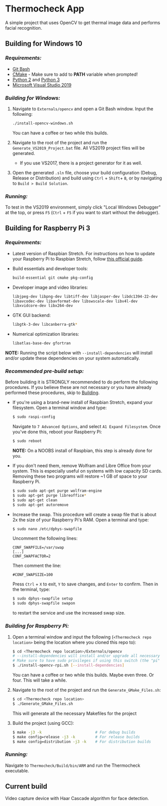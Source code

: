 # Thermocheck App

A simple project that uses OpenCV to get thermal image data and performs facial recognition.

## **Building for Windows 10**

### *Requirements:*

- [Git Bash](https://gitforwindows.org/)
- [CMake](https://cmake.org/) - Make sure to add to **PATH** variable when prompted!
- [Python 2](https://www.python.org/downloads/release/python-2718/) and [Python 3](https://www.python.org/downloads/release/python-378/)
- [Microsoft Visual Studio 2019](https://visualstudio.microsoft.com/downloads/)

### *Building for Windows:*

1. Navigate to `Externals/opencv` and open a Git Bash window. Input the following:

    ```sh
    ./install-opencv-windows.sh
    ```

    You can have a coffee or two while this builds.

2. Navigate to the root of the project and run the `Generate_VS2019_Project.bat` file. All VS2019 project files will be generated.
    - If you use VS2017, there is a project generator for it as well.
3. Open the generated `.sln` file, choose your build configuration (Debug, Release or Distribution) and build using `Ctrl` + `Shift`+ `B`, or by navigating to `Build > Build Solution`.

### *Running:*

To test in the VS2019 environment, simply click "Local Windows Debugger" at the top, or press `F5` (`Ctrl` + `F5` if you want to start without the debugger).

## **Building for Raspberry Pi 3**

### *Requirements:*

- Latest version of Raspbian Stretch. For instructions on how to update your Raspberry Pi to Raspbian Stretch, follow [this official guide](https://www.raspberrypi.org/documentation/raspbian/updating.md).

- Build essentials and developer tools:

    ```sh
    build-essential git cmake pkg-config
    ```

- Developer image and video libraries:

    ```sh
    libjpeg-dev libpng-dev libtiff-dev libjasper-dev libdc1394-22-dev
    libavcodec-dev libavformat-dev libswscale-dev libv4l-dev
    libxvidcore-dev libx264-dev
    ```

- GTK GUI backend:

    ```sh
    libgtk-3-dev libcanberra-gtk*
    ```

- Numerical optimization libraries:

    ```sh
    libatlas-base-dev gfortran
    ```

**NOTE:** Running the script below with `--install-dependencies` will install and/or update these dependencies on your system automatically.

### *Recommended pre-build setup:*

Before building it is STRONGLY recommended to do perform the following procedures. If you believe these are not necessary or you have already performed these procedures, skip to [Building](#Building-for-Raspberry-Pi:).

- If you're using a brand-new install of Raspbian Stretch, expand your filesystem. Open a terminal window and type:

    ```sh
    $ sudo raspi-config
    ```

    Navigate to `7 Advanced Options`, and select `A1 Expand Filesystem`. Once you've done this, reboot your Raspberry Pi:

    ```sh
    $ sudo reboot
    ```

    **NOTE:** On a NOOBS install of Raspbian, this step is already done for you.

- If you don't need them, remove Wolfram and Libre Office from your system. This is especially useful on systems with low capacity SD cards. Removing these two programs will restore ~1 GB of space to your Raspberry Pi.

    ```sh
    $ sudo sudo apt-get purge wolfram-engine
    $ sudo apt-get purge libreoffice*
    $ sudo apt-get clean
    $ sudo apt-get autoremove
    ```

- Increase the swap. This procedure will create a swap file that is about 2x the size of your Raspberry Pi's RAM. Open a terminal and type:

    ```sh
    $ sudo nano /etc/dphys-swapfile
    ```

    Uncomment the following lines:

    ```nano
    CONF_SWAPFILE=/var/swap
    [...]
    CONF_SWAPFACTOR=2
    ```

    Then comment the line:

    ```nano
    #CONF_SWAPSIZE=100
    ```

    Press `Ctrl` + `X` to exit, `Y` to save changes, and `Enter` to confirm. Then in the terminal, type:

    ```sh
    $ sudo dphys-swapfile setup
    $ sudo dphys-swapfile swapon
    ```

    to restart the service and use the increased swap size.

### *Building for Raspberry Pi:*

1. Open a terminal window and input the following (`<Thermocheck repo location>` being the location where you cloned this repo to):

    ```sh
    $ cd <Thermocheck repo location>/Externals/opencv
    # --install-dependencies will install and/or upgrade all necessary dependencies automatically
    # Make sure to have sudo privileges if using this switch (the "pi" user should have this by default)
    $ ./install-opencv-rpi.sh [--install-dependencies]
    ```

    You can have a coffee or two while this builds. Maybe even three. Or four. This will take a while.

2. Navigate to the root of the project and run the `Generate_GMake_Files.sh`:

    ```sh
    $ cd <Thermocheck repo location>
    $ ./Generate_GMake_Files.sh
    ```

    This will generate all the necessary Makefiles for the project

3. Build the project (using GCC):

    ```sh
    $ make -j3 -k                        # For debug builds
    $ make config=release -j3 -k         # For release builds
    $ make config=distribution -j3 -k    # For distribution builds
    ```

### *Running:*

Navigate to `Thermocheck/Build/bin/ARM` and run the Thermocheck executable.

## **Current build**

Video capture device with Haar Cascade algorithm for face detection.